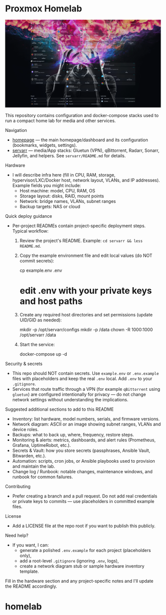 # Proxmox Homelab

 ![homepage-dashboard](assets/dash-screenshot.png)

This repository contains configuration and docker-compose stacks used to run a compact home lab for media and other services.


Navigation
- [homepage](./homepage/) — the main homepage/dashboard and its configuration (bookmarks, widgets, settings).
- [servarr](./servarr/) — media/App stacks: Gluetun (VPN), qBittorrent, Radarr, Sonarr, Jellyfin, and helpers. See `servarr/README.md` for details.

Hardware
- I will describe infra here (fill in CPU, RAM, storage, hypervisor/LXC/Docker host, network layout, VLANs, and IP addresses). Example fields you might include:
  - Host machine: model, CPU, RAM, OS
  - Storage layout: disks, RAID, mount points
  - Network: bridge names, VLANs, subnet ranges
  - Backup targets: NAS or cloud

Quick deploy guidance
- Per-project READMEs contain project-specific deployment steps. Typical workflow:

  1. Review the project's README. Example: `cd servarr && less README.md`.
  2. Copy the example environment file and edit local values (do NOT commit secrets):

     cp example.env .env
     # edit .env with your private keys and host paths

  3. Create any required host directories and set permissions (update UID/GID as needed):

     mkdir -p /opt/servarr/configs
     mkdir -p /data
     chown -R 1000:1000 /opt/servarr /data

  4. Start the service:

     docker-compose up -d

Security & secrets
- This repo should NOT contain secrets. Use `example.env` or `.env.example` files with placeholders and keep the real `.env` local. Add `.env` to your `.gitignore`.
- Services that route traffic through a VPN (for example `qBittorrent` using `gluetun`) are configured intentionally for privacy — do not change network settings without understanding the implications.

Suggested additional sections to add to this README
- Inventory: list hardware, model numbers, serials, and firmware versions.
- Network diagram: ASCII or an image showing subnet ranges, VLANs and device roles.
- Backups: what to back up, where, frequency, restore steps.
- Monitoring & alerts: metrics, dashboards, and alert rules (Prometheus, Grafana, UptimeRobot, etc.).
- Secrets & Vault: how you store secrets (passphrases, Ansible Vault, Bitwarden, etc.).
- Automation: scripts, cron jobs, or Ansible playbooks used to provision and maintain the lab.
- Change log / Runbook: notable changes, maintenance windows, and runbook for common failures.

Contributing
- Prefer creating a branch and a pull request. Do not add real credentials or private keys to commits — use placeholders in committed example files.

License
- Add a LICENSE file at the repo root if you want to publish this publicly.

Need help?
- If you want, I can:
  - generate a polished `.env.example` for each project (placeholders only),
  - add a root-level `.gitignore` (ignoring `.env`, logs),
  - create a network diagram stub or sample hardware inventory template.

Fill in the hardware section and any project-specific notes and I'll update the README accordingly.
# homelab
